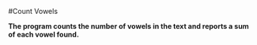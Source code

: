 #Count Vowels

**The program counts the number of vowels in the text and reports a sum of each vowel found.**
